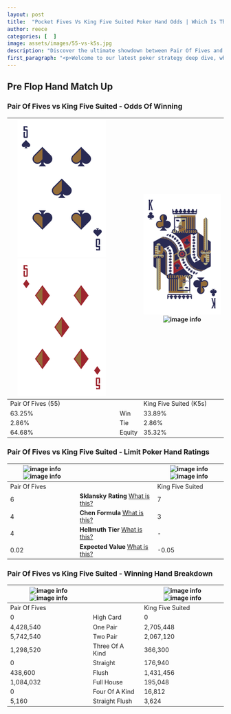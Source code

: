 ```yaml
---
layout: post
title:  "Pocket Fives Vs King Five Suited Poker Hand Odds | Which Is The Better Hand In Poker? A Complete Guide"
author: reece
categories: [  ]
image: assets/images/55-vs-k5s.jpg
description: "Discover the ultimate showdown between Pair Of Fives and King Five Suited in poker! Uncover the odds, strategies, and scenarios where one hand triumphs over the other. Get ready to up your poker game with this thrilling analysis."
first_paragraph: "<p>Welcome to our latest poker strategy deep dive, where we're pitting two distinct hands against each other in a high-stakes showdown: Pair Of Fives vs King Five Suited.</p><p>In the dynamic world of poker, every decision counts, and knowing which hand holds the upper hand is key to your success at the table.</p><p>In this article, we'll dissect these two hands, explore the scenarios where one dominates the other, and equip you with the knowledge to make strategic choices that can tip the odds in your favor.</p><p>Get ready to unravel the intriguing dynamics of these poker hands and elevate your game to new heights.</p>"
---
```




[comment]: # (sp0)

## Pre Flop Hand Match Up

<div class="table hand-ratings" markdown="1"> 



### Pair Of Fives vs King Five Suited - Odds Of Winning


    
| ![image info](assets/images/hand1/5.png) ![image info](assets/images/hand1/5o.png) |  | ![image info](assets/images/hand2/k.png) ![image info](assets/images/hand2/5s.png) |
| -------- | -------- | -------- |
| Pair Of Fives (55) |  | King Five Suited (K5s) |
| 63.25% | Win | 33.89% |
| 2.86% | Tie | 2.86% |
| 64.68% | Equity | 35.32% |




[comment]: # (sp1)



### Pair Of Fives vs King Five Suited - Limit Poker Hand Ratings


    
| ![image info](https://www.riverpairs.com/assets/images/hand1/5.png) ![image info](https://www.riverpairs.com/assets/images/hand1/5o.png) |  | ![image info](https://www.riverpairs.com/assets/images/hand2/k.png) ![image info](https://www.riverpairs.com/assets/images/hand2/5s.png) |
| -------- | -------- | -------- |
| Pair Of Fives |  | King Five Suited |
| 6 | **Sklansky Rating** [What is this?](/sklansky-rating-explained) | 7 |
| 4 | **Chen Formula** [What is this?](/chen-formula-explained) | 3 |
| 4 | **Hellmuth Tier** [What is this?](/Hellmuth-tier-explained) | - |
| 0.02 | **Expected Value** [What is this?](/expected-value-explained) | -0.05 |




[comment]: # (sp2)



### Pair Of Fives vs King Five Suited - Winning Hand Breakdown


    
| ![image info](https://www.riverpairs.com/assets/images/hand1/5.png) ![image info](https://www.riverpairs.com/assets/images/hand1/5o.png) |  | ![image info](https://www.riverpairs.com/assets/images/hand2/k.png) ![image info](https://www.riverpairs.com/assets/images/hand2/5s.png) |
| -------- | -------- | -------- |
| Pair Of Fives |  | King Five Suited |
| 0 | High Card | 0 |
| 4,428,540 | One Pair | 2,705,448 |
| 5,742,540 | Two Pair | 2,067,120 |
| 1,298,520 | Three Of A Kind | 366,300 |
| 0 | Straight | 176,940 |
| 438,600 | Flush | 1,431,456 |
| 1,084,032 | Full House | 195,048 |
| 0 | Four Of A Kind | 16,812 |
| 5,160 | Straight Flush | 3,624 |




[comment]: # (sp3)



</div>

[comment]: # (sp4)



[comment]: # (sp5)

